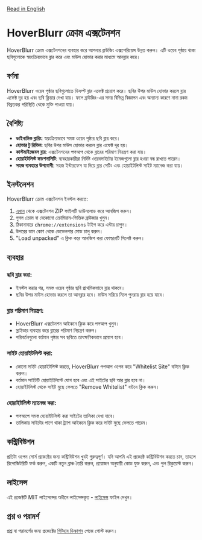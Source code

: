 [Read in English](README.md)

# HoverBlurr ক্রোম এক্সটেনশন

HoverBlurr ক্রোম এক্সটেনশনের ব্যবহার করে আপনার ব্রাউজিং এক্সপেরিয়েন্স উন্নত করুন। এটি ওয়েব পৃষ্ঠায় থাকা ছবিগুলোকে স্বয়ংক্রিয়ভাবে ব্লার করে এবং মাউস হোভার করার মাধ্যমে আনব্লার করে।

## বর্ণনা

HoverBlurr ওয়েব পৃষ্ঠার ছবিগুলোতে ডিফল্ট ব্লার এফেক্ট প্রয়োগ করে। ছবির উপর মাউস হোভার করলে ব্লার এফেক্ট দূর হয় এবং ছবি ক্লিয়ার দেখা যায়। ফলে ব্রাউজিং-এর সময় বিভিন্ন বিজ্ঞাপন এবং অন্যান্য কারণে নানা রকম বিব্রতকর পরিস্থিতি থেকে মুক্তি পাওয়া যায়।

## বৈশিষ্ট্য

- **ডাইনামিক ব্লারিং**: স্বয়ংক্রিয়ভাবে সমস্ত ওয়েব পৃষ্ঠার ছবি ব্লার করে।
- **হোভার টু রিভিল**: ছবির উপর মাউস হোভার করলে ব্লার এফেক্ট দূর হয়।
- **কাস্টমাইজেবল ব্লার**: এক্সটেনশনের পপআপ থেকে ব্লারের পরিমাণ নিয়ন্ত্রণ করা যায়।
- **হোয়াইটলিস্ট ফাংশনালিটি**: ব্যবহারকারীরা নির্দিষ্ট ওয়েবসাইটের ইমেজগুলো ব্লার হওয়া বন্ধ রাখতে পারেন।
- **সহজ ব্যবহারে উপযোগী**: সহজ ইন্টারফেস যা দিয়ে ব্লার সেটিং এবং হোয়াইটলিস্ট সাইট ম্যানেজ করা যায়।

## ইনস্টলেশন

HoverBlurr ক্রোম এক্সটেনশন ইনস্টল করতে:

1. [এখান](https://github.com/kamrulhasanio/HoverBlurr-Extension/releases/latest) থেকে এক্সটেনশন ZIP ফাইলটি ডাউনলোড করে আনজিপ করুন।
2. গুগল ক্রোম বা যেকোনো ক্রোমিয়াম-ভিত্তিক ব্রাউজার খুলুন।
3. ঠিকানাবারে `chrome://extensions` টাইপ করে এন্টার চাপুন।
4. উপরের ডান কোণ থেকে ডেভেলপার মোড চালু করুন।
5. "Load unpacked" এ ক্লিক করে আনজিপ করা ফোল্ডারটি সিলেক্ট করুন।

## ব্যবহার

### ছবি ব্লার করা:

- ইনস্টল করার পর, সমস্ত ওয়েব পৃষ্ঠার ছবি প্রাথমিকভাবে ব্লার থাকবে।
- ছবির উপর মাউস হোভার করলে তা আনব্লার হবে। মাউস সরিয়ে নিলে পুনরায় ব্লার হয়ে যাবে।

### ব্লার পরিমাণ নিয়ন্ত্রণ:

- HoverBlurr এক্সটেনশন আইকনে ক্লিক করে পপআপ খুলুন।
- স্লাইডার ব্যবহার করে ব্লারের পরিমাণ নিয়ন্ত্রণ করুন।
- পরিবর্তনগুলো বর্তমান পৃষ্ঠার সব ছবিতে তাৎক্ষণিকভাবে প্রয়োগ হবে।

### সাইট হোয়াইটলিস্ট করা:

- কোনো সাইট হোয়াইটলিস্ট করতে, HoverBlurr পপআপ ওপেন করে "Whitelist Site" বাটনে ক্লিক করুন।
- বর্তমান সাইটটি হোয়াইটলিস্টে যোগ হবে এবং এই সাইটের ছবি আর ব্লার হবে না।
- হোয়াইটলিস্ট থেকে সাইট মুছে ফেলতে "Remove Whitelist" বাটনে ক্লিক করুন।

### হোয়াইটলিস্ট ম্যানেজ করা:

- পপআপে সমস্ত হোয়াইটলিস্ট করা সাইটের তালিকা দেখা যাবে।
- তালিকায় সাইটের পাশে থাকা ট্র্যাশ আইকনে ক্লিক করে সাইট মুছে ফেলতে পারেন।

## কন্ট্রিবিউশন

প্রতিটা ওপেন সোর্স প্রজেক্টের জন্য কন্ট্রিবিউশন খুবই গুরুত্বপূর্ণ। যদি আপনি এই প্রজেক্টে কন্ট্রিবিউশন করতে চান, তাহলে রিপোজিটরিটি ফর্ক করুন, একটি নতুন ব্রাঞ্চ তৈরি করুন, প্রয়োজন অনুযায়ী কোড যুক্ত করুন, এবং পুল রিকুয়েস্ট করুন।

## লাইসেন্স

এই প্রজেক্টটি MIT লাইসেন্সের অধীনে লাইসেন্সকৃত - [লাইসেন্স](LICENSE) ফাইল দেখুন।

## প্রশ্ন ও পরামর্শ

প্রশ্ন বা পরামর্শের জন্য প্রজেক্টের [গিটহাব ডিস্কাশন](https://github.com/kamrulhasanio/HoverBlurr-Extension/discussions) পেজে পোস্ট করুন।
